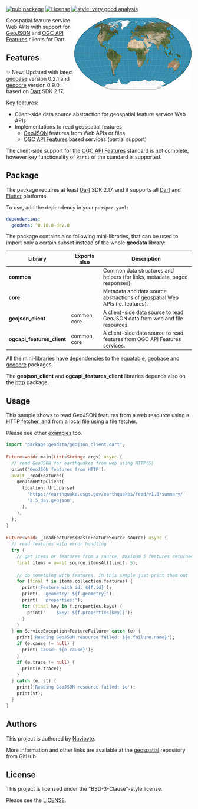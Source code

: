 [![pub package](https://img.shields.io/pub/v/geodata.svg)](https://pub.dev/packages/geodata) [![License](https://img.shields.io/badge/License-BSD%203--Clause-blue.svg)](https://opensource.org/licenses/BSD-3-Clause) [![style: very good analysis](https://img.shields.io/badge/style-very_good_analysis-B22C89.svg)](https://pub.dev/packages/very_good_analysis)

<a title="Public domain, via Wikimedia Commons" href="https://commons.wikimedia.org/wiki/File:Winkel_triple_projection_SW.jpg"><img alt="Equirectangular projection" src="https://raw.githubusercontent.com/navibyte/geospatial_docs/main/assets/doc/projections/winkel/320px-Winkel_triple_projection_SW.jpg" align="right"></a>

Geospatial feature service Web APIs with support for 
[GeoJSON](https://geojson.org/) and 
[OGC API Features](https://ogcapi.ogc.org/features/) clients for Dart.

## Features

✨ New: Updated with latest [geobase](https://pub.dev/packages/geobase) version
0.2.1 and [geocore](https://pub.dev/packages/geocore) version 0.9.0 based on
[Dart](https://dart.dev/) SDK 2.17.

Key features:
* Client-side data source abstraction for geospatial feature service Web APIs
* Implementations to read geospatial features
  * [GeoJSON](https://geojson.org/) features from Web APIs or files
  * [OGC API Features](https://ogcapi.ogc.org/features/) based services (partial support)

The client-side support for the
[OGC API Features](https://ogcapi.ogc.org/features/) standard is not complete,
however key functionality of `Part1` of the standard is supported.

## Package

The package requires at least [Dart](https://dart.dev/) SDK 2.17, and it
supports all [Dart](https://dart.dev/) and [Flutter](https://flutter.dev/)
platforms.

To use, add the dependency in your `pubspec.yaml`:

```yaml
dependencies:
  geodata: ^0.10.0-dev.0
```

The package contains also following mini-libraries, that can be used to import
only a certain subset instead of the whole **geodata** library:

Library            | Exports also | Description 
------------------ | ----------- | -----------------------------------------------
**common**         | | Common data structures and helpers (for links, metadata, paged responses).
**core**           | | Metadata and data source abstractions of geospatial Web APIs (ie. features).
**geojson_client** | common, core | A client-side data source to read GeoJSON data from web and file resources.
**ogcapi_features_client** |  common, core | A client-side data source to read features from OGC API Features services.

All the mini-libraries have dependencies to the
[equatable](https://pub.dev/packages/equatable), 
[geobase](https://pub.dev/packages/geobase) and
[geocore](https://pub.dev/packages/geocore) packages. 

The **geojson_client** and **ogcapi_features_client** libraries depends also on
the [http](https://pub.dev/packages/http) package.

## Usage

This sample shows to read GeoJSON features from a web resource using a HTTP 
fetcher, and from a local file using a file fetcher.

Please see other [examples](example/geodata_example.dart) too.

```dart
import 'package:geodata/geojson_client.dart';

Future<void> main(List<String> args) async {
  // read GeoJSON for earthquakes from web using HTTP(S)
  print('GeoJSON features from HTTP');
  await _readFeatures(
    geoJsonHttpClient(
      location: Uri.parse(
        'https://earthquake.usgs.gov/earthquakes/feed/v1.0/summary/'
        '2.5_day.geojson',
      ),
    ),
  );
}

Future<void> _readFeatures(BasicFeatureSource source) async {
  // read features with error handling
  try {
    // get items or features from a source, maximum 5 features returned
    final items = await source.itemsAll(limit: 5);

    // do something with features, in this sample just print them out
    for (final f in items.collection.features) {
      print('Feature with id: ${f.id}');
      print('  geometry: ${f.geometry}');
      print('  properties:');
      for (final key in f.properties.keys) {
        print('    $key: ${f.properties[key]}');
      }
    }
  } on ServiceException<FeatureFailure> catch (e) {
    print('Reading GeoJSON resource failed: ${e.failure.name}');
    if (e.cause != null) {
      print('Cause: ${e.cause}');
    }
    if (e.trace != null) {
      print(e.trace);
    }
  } catch (e, st) {
    print('Reading GeoJSON resource failed: $e');
    print(st);
  }
}
```

## Authors

This project is authored by [Navibyte](https://navibyte.com).

More information and other links are available at the
[geospatial](https://github.com/navibyte/geospatial) repository from GitHub. 

## License

This project is licensed under the "BSD-3-Clause"-style license.

Please see the 
[LICENSE](https://github.com/navibyte/geospatial/blob/main/LICENSE).
